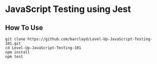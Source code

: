 # JavaScript Testing using Jest

## How To Use

```
git clone https://github.com/barclayd/Level-Up-JavaScript-Testing-101.git
cd Level-Up-JavaScript-Testing-101
npm install
npm test
```
